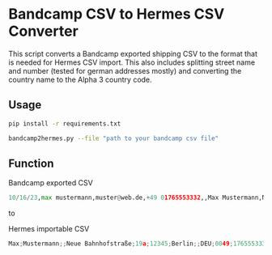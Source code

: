 # Bandcamp CSV to Hermes CSV Converter

This script converts a Bandcamp exported shipping CSV to the format that is needed for Hermes CSV import.
This also includes splitting street name and number (tested for german addresses mostly) and converting the country name to the
Alpha 3 country code.

## Usage
```bash
pip install -r requirements.txt
```

```bash
bandcamp2hermes.py --file "path to your bandcamp csv file"
```

## Function

Bandcamp exported CSV
```python
10/16/23,max mustermann,muster@web.de,+49 01765553332,,Max Mustermann,Neue Bahnhofstraße 19a,,Berlin,,12345,Germany,DE,Band,"Product",,1,,23.23,0.00,6.00,29.23,EUR,Germany,,,,https://band.bandcamp.com/album/band,1234567891FFF,12318549643
```
to 

Hermes importable CSV
```python
Max;Mustermann;;Neue Bahnhofstraße;19a;12345;Berlin;;DEU;0049;1765553332;muster@web.de
```
